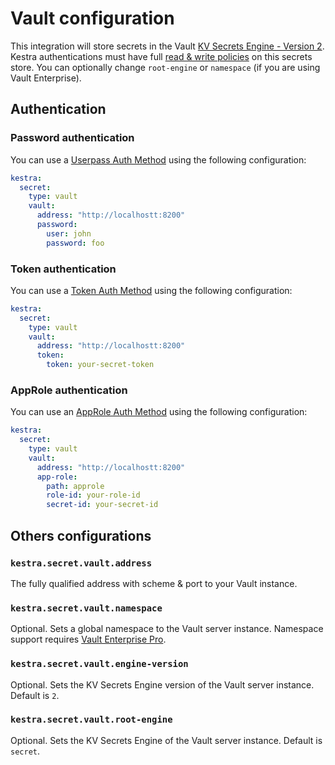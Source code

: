 # Vault configuration

This integration will store secrets in the Vault [KV Secrets Engine - Version 2](https://www.vaultproject.io/docs/secrets/kv/kv-v2). Kestra authentications must have  full [read & write policies](https://www.vaultproject.io/docs/concepts/policies) on this secrets store. You can optionally change `root-engine` or `namespace` (if you are using Vault Enterprise).


## Authentication
### Password authentication

You can use a [Userpass Auth Method](https://www.vaultproject.io/docs/auth/userpass) using the following configuration:

```yaml
kestra:
  secret:
    type: vault
    vault:
      address: "http://localhostt:8200"
      password:
        user: john
        password: foo
```

### Token authentication
You can use a [Token Auth Method](https://www.vaultproject.io/docs/auth/token) using the following configuration:

```yaml
kestra:
  secret:
    type: vault
    vault:
      address: "http://localhostt:8200"
      token:
        token: your-secret-token
```

### AppRole authentication
You can use an [AppRole Auth Method](https://www.vaultproject.io/docs/auth/approle) using the following configuration:

```yaml
kestra:
  secret:
    type: vault
    vault:
      address: "http://localhostt:8200"
      app-role:
        path: approle
        role-id: your-role-id
        secret-id: your-secret-id
```

## Others configurations

### `kestra.secret.vault.address`
The fully qualified address with scheme & port to your Vault instance.

### `kestra.secret.vault.namespace`
Optional. Sets a global namespace to the Vault server instance. Namespace support requires [Vault Enterprise Pro](https://learn.hashicorp.com/vault/operations/namespaces).

### `kestra.secret.vault.engine-version`
Optional. Sets the KV Secrets Engine version of the Vault server instance. Default is `2`.

### `kestra.secret.vault.root-engine`
Optional. Sets the KV Secrets Engine of the Vault server instance. Default is `secret`.

